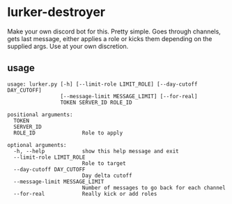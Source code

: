 # lurker-destroyer

Make your own discord bot for this. Pretty simple. Goes through channels, gets last message, either applies a role or kicks them depending on the supplied args. Use at your own discretion.

## usage

```
usage: lurker.py [-h] [--limit-role LIMIT_ROLE] [--day-cutoff DAY_CUTOFF]
                 [--message-limit MESSAGE_LIMIT] [--for-real]
                 TOKEN SERVER_ID ROLE_ID

positional arguments:
  TOKEN
  SERVER_ID
  ROLE_ID               Role to apply

optional arguments:
  -h, --help            show this help message and exit
  --limit-role LIMIT_ROLE
                        Role to target
  --day-cutoff DAY_CUTOFF
                        Day delta cutoff
  --message-limit MESSAGE_LIMIT
                        Number of messages to go back for each channel
  --for-real            Really kick or add roles
```
